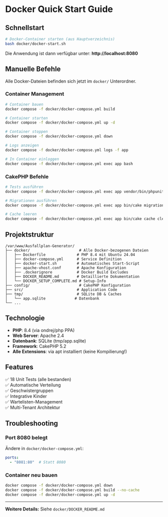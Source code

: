# Docker Quick Start Guide

## Schnellstart

```bash
# Docker-Container starten (aus Hauptverzeichnis)
bash docker/docker-start.sh
```

Die Anwendung ist dann verfügbar unter: **http://localhost:8080**

## Manuelle Befehle

Alle Docker-Dateien befinden sich jetzt im `docker/` Unterordner.

### Container Management

```bash
# Container bauen
docker compose -f docker/docker-compose.yml build

# Container starten
docker compose -f docker/docker-compose.yml up -d

# Container stoppen
docker compose -f docker/docker-compose.yml down

# Logs anzeigen
docker compose -f docker/docker-compose.yml logs -f app

# In Container einloggen
docker compose -f docker/docker-compose.yml exec app bash
```

### CakePHP Befehle

```bash
# Tests ausführen
docker compose -f docker/docker-compose.yml exec app vendor/bin/phpunit

# Migrationen ausführen
docker compose -f docker/docker-compose.yml exec app bin/cake migrations migrate

# Cache leeren
docker compose -f docker/docker-compose.yml exec app bin/cake cache clear_all
```

## Projektstruktur

```
/var/www/Ausfallplan-Generator/
├── docker/                      # Alle Docker-bezogenen Dateien
│   ├── Dockerfile              # PHP 8.4 mit Ubuntu 24.04
│   ├── docker-compose.yml      # Service Definition
│   ├── docker-start.sh         # Automatisches Start-Script
│   ├── apache-vhost.conf       # Apache Konfiguration
│   ├── .dockerignore           # Docker Build Excludes
│   ├── DOCKER_README.md        # Detaillierte Dokumentation
│   └── DOCKER_SETUP_COMPLETE.md # Setup-Info
├── config/                      # CakePHP Konfiguration
├── src/                        # Application Code
├── tmp/                        # SQLite DB & Caches
│   └── app.sqlite             # Datenbank
└── ...
```

## Technologie

- **PHP**: 8.4 (via ondrej/php PPA)
- **Web Server**: Apache 2.4
- **Datenbank**: SQLite (tmp/app.sqlite)
- **Framework**: CakePHP 5.2
- **Alle Extensions**: via apt installiert (keine Kompilierung!)

## Features

✅ 18 Unit Tests (alle bestanden)  
✅ Automatische Verteilung  
✅ Geschwistergruppen  
✅ Integrative Kinder  
✅ Wartelisten-Management  
✅ Multi-Tenant Architektur  

## Troubleshooting

### Port 8080 belegt

Ändere in `docker/docker-compose.yml`:
```yaml
ports:
  - "8081:80"  # Statt 8080
```

### Container neu bauen

```bash
docker compose -f docker/docker-compose.yml down
docker compose -f docker/docker-compose.yml build --no-cache
docker compose -f docker/docker-compose.yml up -d
```

---

**Weitere Details:** Siehe `docker/DOCKER_README.md`
